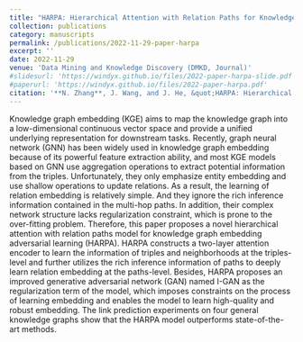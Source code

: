 ```yaml
---
title: "HARPA: Hierarchical Attention with Relation Paths for Knowledge Graph Embedding Adversarial Learning"
collection: publications
category: manuscripts
permalink: /publications/2022-11-29-paper-harpa
excerpt: ''
date: 2022-11-29
venue: 'Data Mining and Knowledge Discovery (DMKD, Journal)'
#slidesurl: 'https://windyx.github.io/files/2022-paper-harpa-slide.pdf'
#paperurl: 'https://windyx.github.io/files/2022-paper-harpa.pdf'
citation: '**N. Zhang**, J. Wang, and J. He, &quot;HARPA: Hierarchical attention with relation paths for knowledge graph embedding adversarial learning.&quot; *Data Mining Knowl. Discov.*, vol. 37, no. 2, pp. 521–551, 2023.' [Link](https://dl.acm.org/doi/10.1007/s10618-022-00888-3)
---
```


Knowledge graph embedding (KGE) aims to map the knowledge graph into a low-dimensional continuous vector space and provide a unified underlying representation for downstream tasks. Recently, graph neural network (GNN) has been widely used in knowledge graph embedding because of its powerful feature extraction ability, and most KGE models based on GNN use aggregation operations to extract potential information from the triples. Unfortunately, they only emphasize entity embedding and use shallow operations to update relations. As a result, the learning of relation embedding is relatively simple. And they ignore the rich inference information contained in the multi-hop paths. In addition, their complex network structure lacks regularization constraint, which is prone to the over-fitting problem. Therefore, this paper proposes a novel hierarchical attention with relation paths model for knowledge graph embedding adversarial learning (HARPA). HARPA constructs a two-layer attention encoder to learn the information of triples and neighborhoods at the triples-level and further utilizes the rich inference information of paths to deeply learn relation embedding at the paths-level. Besides, HARPA proposes an improved generative adversarial network (GAN) named I-GAN as the regularization term of the model, which imposes constraints on the process of learning embedding and enables the model to learn high-quality and robust embedding. The link prediction experiments on four general knowledge graphs show that the HARPA model outperforms state-of-the-art methods.

